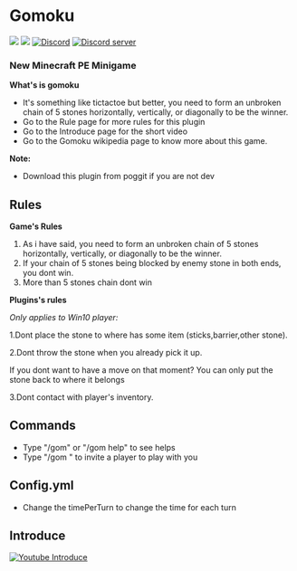 # Gomoku
[![](https://poggit.pmmp.io/shield.state/Clothes)](https://poggit.pmmp.io/p/Clothes)
[![](https://poggit.pmmp.io/shield.dl.total/Clothes)](https://poggit.pmmp.io/p/Clothes)
[![Discord](https://img.shields.io/badge/chat-on+discord-7289da.svg)](https://discord.gg/5CpFadd)
<a href="https://discord.gg/5CpFadd"><img src="https://discordapp.com/api/guilds/472786873492832256/embed.png" alt="Discord server"/></a>
### New Minecraft PE Minigame
**What's is gomoku**
- It's something like tictactoe but better, you need to form an unbroken chain of 5 stones horizontally, vertically, or diagonally to be the winner.
- Go to the Rule page for more rules for this plugin
- Go to the Introduce page for the short video
- Go to the Gomoku wikipedia page to know more about this game.

**Note:**
- Download this plugin from poggit if you are not dev
## **Rules**
**Game's Rules**
1. As i have said, you need to form an unbroken chain of 5 stones horizontally, vertically, or diagonally to be the winner.
2. If your chain of 5 stones being blocked by enemy stone in both ends, you dont win.
3. More than 5 stones chain dont win

**Plugins's rules**

*Only applies to Win10 player:*

1.Dont place the stone to where has some item (sticks,barrier,other stone).

2.Dont throw the stone when you already pick it up.

If you dont want to have a move on that moment? You can only put the stone back to where it belongs

3.Dont contact with player's inventory.
## **Commands**
 - Type "/gom" or "/gom help" to see helps
 - Type "/gom <name>" to invite a player to play with you
## **Config.yml**
 - Change the timePerTurn to change the time for each turn
 ## **Introduce**
 [![Youtube Introduce](https://img.youtube.com/vi/ZGMaG80Wi3g/0.jpg)](https://www.youtube.com/watch?v=ZGMaG80Wi3g)
